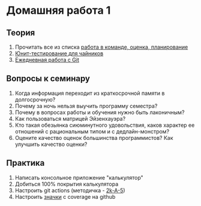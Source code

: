 # Домашняя работа 1

## Теория

1. Прочитать все из списка [работа в команде, оценка, планирование](https://kpfu-net.myjetbrains.com/youtrack/articles/2k-A-2/%D0%A0%D0%B0%D0%B1%D0%BE%D1%82%D0%B0-%D0%B2-%D0%BA%D0%BE%D0%BC%D0%B0%D0%BD%D0%B4%D0%B5,-%D0%BE%D1%86%D0%B5%D0%BD%D0%BA%D0%B0-%D0%B8-%D0%BF%D0%BB%D0%B0%D0%BD%D0%B8%D1%80%D0%BE%D0%B2%D0%B0%D0%BD%D0%B8%D0%B5)
2. [Юнит-тестирование для чайников](https://habr.com/ru/post/169381/)
3. [Ежедневная работа с Git](https://habr.com/ru/post/174467/)

## Вопросы к семинару

1. Когда информация переходит из краткосрочной памяти в долгосрочную?
2. Почему за ночь нельзя выучить программу семестра?
3. Почему в вопросах работы и обучения нужно быть лаконичным?
4. Как пользоваться матрицей Эйзенхауэра?
5. Кто такая обезьянка сиюминутного удовольствия, каков характер ее отношений с рациональным типом и с дедлайн-монстром?
6. Оцените качество оценок большинства программистов? Как улучшить качество оценки?

## Практика

1. Написать консольное приложение "калькулятор"
2. Добиться 100% покрытия калькулятора
3. Настроить git actions (методичка - [2k-A-5](https://kpfu-net.myjetbrains.com/youtrack/articles/2k-A-5))
4. Настроить [значки](https://kpfu-net.myjetbrains.com/youtrack/articles/2k-A-5/%D0%9A%D0%B0%D0%BA-%D0%BD%D0%B0%D1%81%D1%82%D1%80%D0%BE%D0%B8%D1%82%D1%8C-%D0%B7%D0%BD%D0%B0%D1%87%D0%BA%D0%B8-%D1%81-%D0%BF%D0%BE%D0%BA%D1%80%D1%8B%D1%82%D0%B8%D0%B5%D0%BC) с coverage на github
